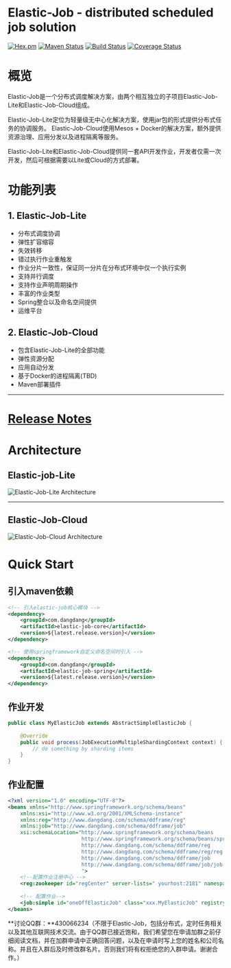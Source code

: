 # **Elastic-Job - distributed scheduled job solution**

[![Hex.pm](http://dangdangdotcom.github.io/elastic-job/img/license.svg)](http://www.apache.org/licenses/LICENSE-2.0.html)
[![Maven Status](https://maven-badges.herokuapp.com/maven-central/com.dangdang/elastic-job/badge.svg)](https://maven-badges.herokuapp.com/maven-central/com.dangdang/elastic-job)
[![Build Status](https://secure.travis-ci.org/dangdangdotcom/elastic-job.png?branch=master)](https://travis-ci.org/dangdangdotcom/elastic-job)
[![Coverage Status](https://coveralls.io/repos/dangdangdotcom/elastic-job/badge.svg?branch=master&service=github)](https://coveralls.io/github/dangdangdotcom/elastic-job?branch=master)

# 概览

Elastic-Job是一个分布式调度解决方案，由两个相互独立的子项目Elastic-Job-Lite和Elastic-Job-Cloud组成。

Elastic-Job-Lite定位为轻量级无中心化解决方案，使用jar包的形式提供分布式任务的协调服务。
Elastic-Job-Cloud使用Mesos + Docker的解决方案，额外提供资源治理、应用分发以及进程隔离等服务。

Elastic-Job-Lite和Elastic-Job-Cloud提供同一套API开发作业，开发者仅需一次开发，然后可根据需要以Lite或Cloud的方式部署。

# 功能列表

## 1. Elastic-Job-Lite

* 分布式调度协调
* 弹性扩容缩容
* 失效转移
* 错过执行作业重触发
* 作业分片一致性，保证同一分片在分布式环境中仅一个执行实例
* 支持并行调度
* 支持作业声明周期操作
* 丰富的作业类型
* Spring整合以及命名空间提供
* 运维平台

## 2. Elastic-Job-Cloud
* 包含Elastic-Job-Lite的全部功能
* 弹性资源分配
* 应用自动分发
* 基于Docker的进程隔离(TBD)
* Maven部署插件

***

# [Release Notes](post/release_notes/)

# Architecture

## Elastic-job-Lite

![Elastic-Job-Lite Architecture](img/architecture/elastic_job_lite.png)

***

## Elastic-Job-Cloud

![Elastic-Job-Cloud Architecture](img/architecture/elastic_job_cloud.png)

# Quick Start

## 引入maven依赖

```xml
<!-- 引入elastic-job核心模块 -->
<dependency>
    <groupId>com.dangdang</groupId>
    <artifactId>elastic-job-core</artifactId>
    <version>${latest.release.version}</version>
</dependency>

<!-- 使用springframework自定义命名空间时引入 -->
<dependency>
    <groupId>com.dangdang</groupId>
    <artifactId>elastic-job-spring</artifactId>
    <version>${latest.release.version}</version>
</dependency>
```
## 作业开发

```java
public class MyElasticJob extends AbstractSimpleElasticJob {
    
    @Override
    public void process(JobExecutionMultipleShardingContext context) {
        // do something by sharding items
    }
}
```

## 作业配置

```xml
<?xml version="1.0" encoding="UTF-8"?>
<beans xmlns="http://www.springframework.org/schema/beans"
    xmlns:xsi="http://www.w3.org/2001/XMLSchema-instance"
    xmlns:reg="http://www.dangdang.com/schema/ddframe/reg"
    xmlns:job="http://www.dangdang.com/schema/ddframe/job"
    xsi:schemaLocation="http://www.springframework.org/schema/beans
                        http://www.springframework.org/schema/beans/spring-beans.xsd
                        http://www.dangdang.com/schema/ddframe/reg
                        http://www.dangdang.com/schema/ddframe/reg/reg.xsd
                        http://www.dangdang.com/schema/ddframe/job
                        http://www.dangdang.com/schema/ddframe/job/job.xsd
                        ">
    <!--配置作业注册中心 -->
    <reg:zookeeper id="regCenter" server-lists=" yourhost:2181" namespace="dd-job" base-sleep-time-milliseconds="1000" max-sleep-time-milliseconds="3000" max-retries="3" />
    
    <!-- 配置作业-->
    <job:simple id="oneOffElasticJob" class="xxx.MyElasticJob" registry-center-ref="regCenter" cron="0/10 * * * * ?" sharding-total-count="3" sharding-item-parameters="0=A,1=B,2=C" />
</beans>
```

**讨论QQ群：**430066234（不限于Elastic-Job，包括分布式，定时任务相关以及其他互联网技术交流。由于QQ群已接近饱和，我们希望您在申请加群之前仔细阅读文档，并在加群申请中正确回答问题，以及在申请时写上您的姓名和公司名称。并且在入群后及时修改群名片。否则我们将有权拒绝您的入群申请。谢谢合作。）
